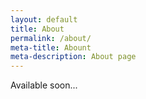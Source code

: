 ```yaml
---
layout: default
title: About
permalink: /about/
meta-title: Abount
meta-description: About page
---
```


Available soon...
